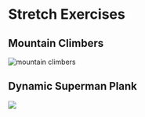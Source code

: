 # Stretch Exercises

## Mountain Climbers

![mountain climbers](https://sp-ao.shortpixel.ai/client/to_webp,q_glossy,ret_img,w_400,h_400/http://livefitnow.in/wp-content/uploads/2020/05/mountainclimber-1472061303-1-2.gif)

## Dynamic Superman Plank
![](https://thumbs.gfycat.com/DismalFrailBarnowl-size_restricted.gif)
